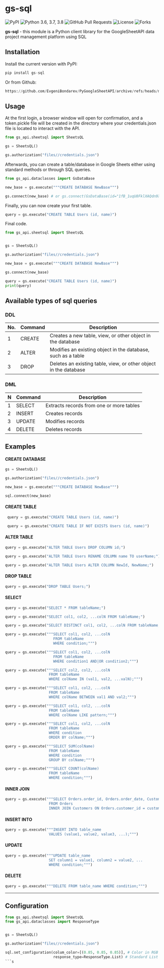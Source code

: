 # gs-sql

![PyPI](https://img.shields.io/pypi/v/gs-sql?color=orange) ![Python 3.6, 3.7, 3.8](https://img.shields.io/pypi/pyversions/clubhouse?color=blueviolet) ![GitHub Pull Requests](https://img.shields.io/github/issues-pr/EvgeniBondarev/PyGoogleSheetAPI?color=blueviolet) ![License](https://img.shields.io/pypi/l/gs-sql?color=blueviolet) ![Forks](https://img.shields.io/github/forks/EvgeniBondarev/PyGoogleSheetAPI?style=social)

**gs-sql** - 
this module is a Python client library for the GoogleSheetAPI data project management platform using SQL

## Installation

Install the current version with PyPI:

```python
pip install gs-sql
```

Or from Github:
```python
https://github.com/EvgeniBondarev/PyGoogleSheetAPI/archive/refs/heads/main.zip
```

## Usage

At the first login, a browser window will open for confirmation, and a token.pickle file will be created in the directory where your credentials.json file is located to interact with the API.

```python
from gs_api.sheetsql import SheetsQL

gs = SheetsQL()

gs.authorization("files//credentials.json")
```
Afterwards, you can create a table/database in Google Sheets either using standard methods or through SQL queries.
```python
from gs_api.dataclasses import GsDataBase

new_base = gs.execute("""CREATE DATABASE NewBase""")

gs.connect(new_base) # or gs.connect(GsDataBase(id="1fB_1uqU8FklXAQdn9XG4QK3HG4l5U0_vvM3abQ3aiuE", name="NewBase"))
```
Finally, you can now create your first table.
```python
query = gs.execute("CREATE TABLE Users (id, name)")
```
Final code.
```python
from gs_api.sheetsql import SheetsQL


gs = SheetsQL()

gs.authorization("files//credentials.json")

new_base = gs.execute("""CREATE DATABASE NewBase""")

gs.connect(new_base)

query = gs.execute("CREATE TABLE Users (id, name)")
print(query)
```
## Available types of sql queries
### DDL

| No. | Command | Description                                                                        |
|----|--------|------------------------------------------------------------------------------------|
| 1  | CREATE | Creates a new table, view, or other object in the database                         |
| 2  | ALTER  | Modifies an existing object in the database, such as a table                        |
| 3  | DROP   | Deletes an existing table, view, or other object in the database                   |

### DML

| N  | Command | Description                                       |
|----|---------|---------------------------------------------------|
| 1  | SELECT  | Extracts records from one or more tables         |
| 2  | INSERT  | Creates records                                   |
| 3  | UPDATE  | Modifies records                                  |
| 4  | DELETE  | Deletes records                                   |

## Examples
#### CREATE DATABASE
```python
gs = SheetsQL()

gs.authorization("files//credentials.json")

new_base = gs.execute("""CREATE DATABASE NewBase""")

sql.connect(new_base)
```
#### CREATE TABLE
```python
 query = gs.execute("CREATE TABLE Users (id, name)")
```
```python
 query = gs.execute("CREATE TABLE IF NOT EXISTS Users (id, name)")
```
#### ALTER TABLE
```python
query = gs.execute("ALTER TABLE Users DROP COLUMN id;")
```
```python
query = gs.execute("ALTER TABLE Users RENAME COLUMN name TO userName;")
```
```python
query = gs.execute("ALTER TABLE Users ALTER COLUMN NewId, NewName;")
```
#### DROP TABLE
```python
query = gs.execute("DROP TABLE Users;")
```
#### SELECT
```python
query = gs.execute("SELECT * FROM tableName;")
```
```python
query = gs.execute("SELECT col1, col2, ...colN FROM tableName;")
```
```python
query = gs.execute("SELECT DISTINCT col1, col2, ...colN FROM tableName;")
```
```python
query = gs.execute("""SELECT col1, col2, ...colN
                      FROM tableName
                      WHERE condition;""")
```
```python
query = gs.execute("""SELECT col1, col2, ...colN
                      FROM tableName
                      WHERE condition1 AND|OR condition2;""")
```
```python
query = gs.execute("""SELECT col2, col2, ...colN
                    FROM tableName
                    WHERE colName IN (val1, val2, ...valN);""")
```
```python
query = gs.execute("""SELECT col1, col2, ...colN
                    FROM tableName
                    WHERE colName BETWEEN val1 AND val2;""")
```
```python
query = gs.execute("""SELECT col1, col2, ...colN
                    FROM tableName
                    WHERE colName LIKE pattern;""")
```
```python
query = gs.execute("""SELECT col1, col2, ...colN
                    FROM tableName
                    WHERE condition
                    ORDER BY colName;""")
```
```python
query = gs.execute("""SELECT SUM(colName)
                    FROM tableName
                    WHERE condition
                    GROUP BY colName;""")
```
```python
query = gs.execute("""SELECT COUNT(colName)
                    FROM tableName
                    WHERE condition;""")
```
#### INNER JOIN
```python
query = gs.execute("""SELECT Orders.order_id, Orders.order_date, Customers.     customer_name
                    FROM Orders
                    INNER JOIN Customers ON Orders.customer_id = customer_id""")
```
#### INSERT INTO
```python
query = gs.execute("""INSERT INTO table_name
                    VALUES (value1, value2, value3, ...);""")
```
#### UPDATE
```python
query = gs.execute("""UPDATE table_name
                    SET column1 = value1, column2 = value2, ...
                    WHERE condition;""")
```
#### DELETE 
```python
query = gs.execute("""DELETE FROM table_name WHERE condition;""")
```
---
## Configuration
```python
from gs_api.sheetsql import SheetsQL
from gs_api.dataclasses import ResponseType


gs = SheetsQL()

gs.authorization("files//credentials.json")

sql.set_configuration(colum_color=[(0.85, 0.85, 0.85)], # Color in RGB format
                      response_type=ResponseType.List) # Standard List or Pandas DataFrame
```s